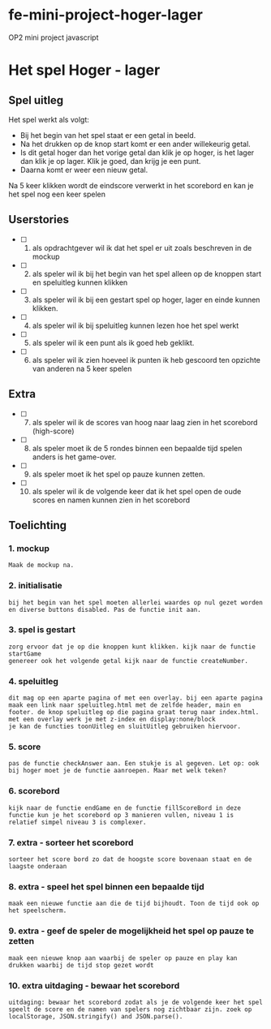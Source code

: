# fe-mini-project-hoger-lager
OP2 mini project javascript

# Het spel Hoger - lager

## Spel uitleg
Het spel werkt als volgt: 
- Bij het begin van het spel staat er een getal in beeld. 
- Na het drukken op de knop start komt er een ander willekeurig getal. 
- Is dit getal hoger dan het vorige getal dan klik je op hoger, is het lager dan klik je op lager. Klik je goed, dan krijg je een punt.
- Daarna komt er weer een nieuw getal.

Na 5 keer klikken wordt de eindscore verwerkt in het scorebord en kan je het spel nog een keer spelen

## Userstories
- [ ] 1. als opdrachtgever wil ik dat het spel er uit zoals beschreven in de mockup
- [ ] 2. als speler wil ik bij het begin van het spel alleen op de knoppen start en speluitleg kunnen klikken
- [ ] 3. als speler wil ik bij een gestart spel op hoger, lager en einde kunnen klikken.
- [ ] 4. als speler wil ik bij speluitleg kunnen lezen hoe het spel werkt
- [ ] 5. als speler wil ik een punt als ik goed heb geklikt.
- [ ] 6. als speler wil ik zien hoeveel ik punten ik heb gescoord ten opzichte van anderen na 5 keer spelen
## Extra
- [ ] 7. als speler wil ik de scores van hoog naar laag zien in het scorebord (high-score)
- [ ] 8. als speler moet ik de 5 rondes binnen een bepaalde tijd spelen anders is het game-over.
- [ ] 9. als speler moet ik het spel op pauze kunnen zetten.
- [ ] 10. als speler wil ik de volgende keer dat ik het spel open de oude scores en namen kunnen zien in het scorebord

## Toelichting
### 1. mockup
    Maak de mockup na.
### 2. initialisatie
    bij het begin van het spel moeten allerlei waardes op nul gezet worden en diverse buttons disabled. Pas de functie init aan.
### 3. spel is gestart
    zorg ervoor dat je op die knoppen kunt klikken. kijk naar de functie startGame
    genereer ook het volgende getal kijk naar de functie createNumber.
### 4. speluitleg
    dit mag op een aparte pagina of met een overlay. bij een aparte pagina maak een link naar speluitleg.html met de zelfde header, main en footer. de knop speluitleg op die pagina graat terug naar index.html. 
    met een overlay werk je met z-index en display:none/block
    je kan de functies toonUitleg en sluitUitleg gebruiken hiervoor.
### 5. score
    pas de functie checkAnswer aan. Een stukje is al gegeven. Let op: ook bij hoger moet je de functie aanroepen. Maar met welk teken?
### 6. scorebord
    kijk naar de functie endGame en de functie fillScoreBord in deze functie kun je het scorebord op 3 manieren vullen, niveau 1 is relatief simpel niveau 3 is complexer. 
### 7. extra - sorteer het scorebord
    sorteer het score bord zo dat de hoogste score bovenaan staat en de laagste onderaan
### 8. extra - speel het spel binnen een bepaalde tijd
    maak een nieuwe functie aan die de tijd bijhoudt. Toon de tijd ook op het speelscherm.
### 9. extra - geef de speler de mogelijkheid het spel op pauze te zetten
    maak een nieuwe knop aan waarbij de speler op pauze en play kan drukken waarbij de tijd stop gezet wordt
### 10. extra uitdaging - bewaar het scorebord
    uitdaging: bewaar het scorebord zodat als je de volgende keer het spel speelt de score en de namen van spelers nog zichtbaar zijn. zoek op localStorage, JSON.stringify() and JSON.parse().

